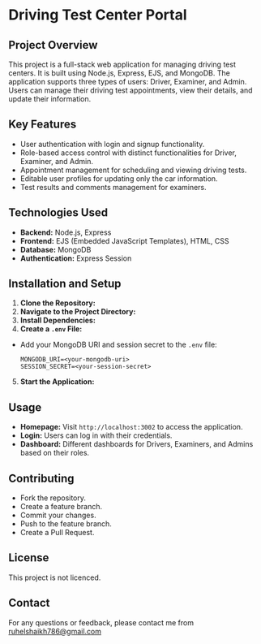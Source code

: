 # Driving Test Center Portal

## Project Overview

This project is a full-stack web application for managing driving test centers. It is built using Node.js, Express, EJS, and MongoDB. The application supports three types of users: Driver, Examiner, and Admin. Users can manage their driving test appointments, view their details, and update their information.

## Key Features

- User authentication with login and signup functionality.
- Role-based access control with distinct functionalities for Driver, Examiner, and Admin.
- Appointment management for scheduling and viewing driving tests.
- Editable user profiles for updating only the car information.
- Test results and comments management for examiners.

## Technologies Used

- **Backend:** Node.js, Express
- **Frontend:** EJS (Embedded JavaScript Templates), HTML, CSS
- **Database:** MongoDB
- **Authentication:** Express Session

## Installation and Setup

1. **Clone the Repository:**
2. **Navigate to the Project Directory:**
3. **Install Dependencies:**
4. **Create a `.env` File:**

- Add your MongoDB URI and session secret to the `.env` file:
  ```
  MONGODB_URI=<your-mongodb-uri>
  SESSION_SECRET=<your-session-secret>
  ```

5. **Start the Application:**

## Usage

- **Homepage:** Visit `http://localhost:3002` to access the application.
- **Login:** Users can log in with their credentials.
- **Dashboard:** Different dashboards for Drivers, Examiners, and Admins based on their roles.

## Contributing

- Fork the repository.
- Create a feature branch.
- Commit your changes.
- Push to the feature branch.
- Create a Pull Request.

## License

This project is not licenced.

## Contact

For any questions or feedback, please contact me from ruhelshaikh786@gmail.com
